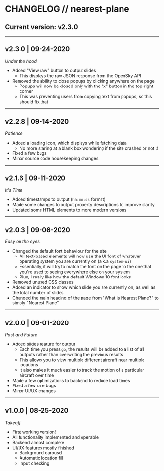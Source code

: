 # CHANGELOG // nearest-plane

## Current version: v2.3.0

---

## v2.3.0 | 09-24-2020
*Under the hood*
- Added "View raw" button to output slides
  - This displays the raw JSON response from the OpenSky API
- Removed the ability to close popups by clicking anywhere on the page
  - Popups will now be closed only with the "x" button in the top-right corner
  - This was preventing users from copying text from popups, so this should fix that

---

## v2.2.8 | 09-14-2020
*Patience*
- Added a loading icon, which displays while fetching data
  - No more staring at a blank box wondering if the site crashed or not :)
- Fixed a few bugs
- Minor source code housekeeping changes

---

## v2.1.6 | 09-11-2020
*It's Time*
- Added timestamps to output (`hh:mm:ss` format)
- Made some changes to output property descriptions to improve clarity
- Updated some HTML elements to more modern versions

---

## v2.0.3 | 09-06-2020
*Easy on the eyes*
- Changed the default font behaviour for the site
  - All text-based elements will now use the UI font of whatever operating system you are currently on (a.k.a `system-ui`)
  - Essentially, it will try to match the font on the page to the one that you're used to seeing everywhere else on your system
  - Plus, I really like how the default Windows 10 font looks
- Removed unused CSS classes
- Added an indicator to show which slide you are currently on, as well as the total number of slides
- Changed the main heading of the page from "What is Nearest Plane?" to simply "Nearest Plane"

---

## v2.0.0 | 09-01-2020
*Past and Future*
- Added slides feature for output
  - Each time you press `go`, the results will be added to a list of all outputs rather than overwriting the previous results
  - This allows you to view multiple different aircraft near multiple locations
  - It also makes it much easier to track the motion of a particular aircraft over time
- Made a few optimizations to backend to reduce load times
- Fixed a few rare bugs
- Minor UI/UX changes

---

## v1.0.0 | 08-25-2020
*Takeoff*
- First working version!
- All functionality implemented and operable
- Backend almost complete
- UI/UX features mostly finished
  - Background carousel
  - Automatic location fill
  - Input checking
